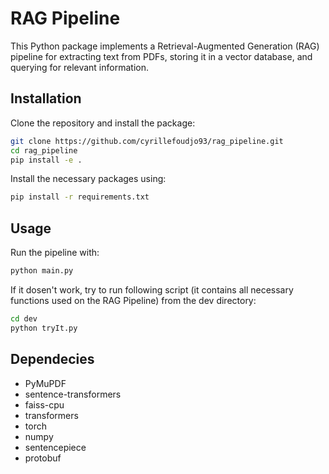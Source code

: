 # RAG Pipeline

This Python package implements a Retrieval-Augmented Generation (RAG) pipeline for extracting text from PDFs, storing it in a vector database, and querying for relevant information.

## Installation

Clone the repository and install the package:

```bash
git clone https://github.com/cyrillefoudjo93/rag_pipeline.git
cd rag_pipeline
pip install -e .
```

Install the necessary packages using:

```bash
pip install -r requirements.txt
```

## Usage
Run the pipeline with:
```bash
python main.py
```
If it dosen't work, try to run following script (it contains all necessary functions used on the RAG Pipeline) from the dev directory:
```bash
cd dev
python tryIt.py
``` 

## Dependecies
- PyMuPDF
- sentence-transformers
- faiss-cpu
- transformers
- torch
- numpy
- sentencepiece
- protobuf